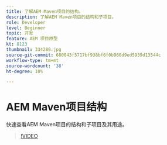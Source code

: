 ```yaml
---
title: 了解AEM Maven项目的结构。
description: 了解AEM Maven项目的结构和子项目。
role: Developer
level: Beginner
topic: 开发
feature: AEM 项目原型
kt: 8123
thumbnail: 334280.jpg
source-git-commit: 680043f5717bf938bf6f0b960d9ed5939d13544c
workflow-type: tm+mt
source-wordcount: '38'
ht-degree: 10%

---
```



# AEM Maven项目结构

快速查看AEM Maven项目的结构和子项目及其用途。

>[!VIDEO](https://video.tv.adobe.com/v/334280/?quality=12&learn=on)
